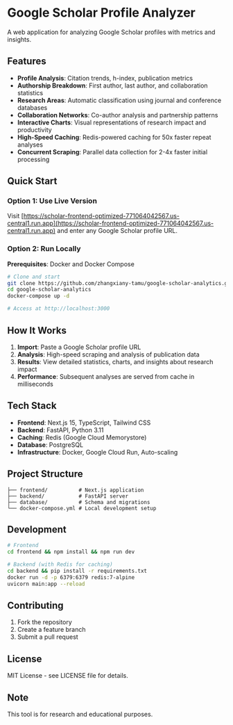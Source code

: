 # Google Scholar Profile Analyzer

A web application for analyzing Google Scholar profiles with metrics and insights.

## Features

- **Profile Analysis**: Citation trends, h-index, publication metrics
- **Authorship Breakdown**: First author, last author, and collaboration statistics  
- **Research Areas**: Automatic classification using journal and conference databases
- **Collaboration Networks**: Co-author analysis and partnership patterns
- **Interactive Charts**: Visual representations of research impact and productivity
- **High-Speed Caching**: Redis-powered caching for 50x faster repeat analyses
- **Concurrent Scraping**: Parallel data collection for 2-4x faster initial processing

## Quick Start

### Option 1: Use Live Version
Visit [https://scholar-frontend-optimized-771064042567.us-central1.run.app](https://scholar-frontend-optimized-771064042567.us-central1.run.app) and enter any Google Scholar profile URL.

### Option 2: Run Locally

**Prerequisites**: Docker and Docker Compose

```bash
# Clone and start
git clone https://github.com/zhangxiany-tamu/google-scholar-analytics.git
cd google-scholar-analytics
docker-compose up -d

# Access at http://localhost:3000
```

## How It Works

1. **Import**: Paste a Google Scholar profile URL
2. **Analysis**: High-speed scraping and analysis of publication data
3. **Results**: View detailed statistics, charts, and insights about research impact
4. **Performance**: Subsequent analyses are served from cache in milliseconds

## Tech Stack

- **Frontend**: Next.js 15, TypeScript, Tailwind CSS
- **Backend**: FastAPI, Python 3.11
- **Caching**: Redis (Google Cloud Memorystore)
- **Database**: PostgreSQL 
- **Infrastructure**: Docker, Google Cloud Run, Auto-scaling

## Project Structure

```
├── frontend/          # Next.js application
├── backend/           # FastAPI server
├── database/          # Schema and migrations
└── docker-compose.yml # Local development setup
```

## Development

```bash
# Frontend
cd frontend && npm install && npm run dev

# Backend (with Redis for caching)
cd backend && pip install -r requirements.txt
docker run -d -p 6379:6379 redis:7-alpine
uvicorn main:app --reload
```

## Contributing

1. Fork the repository
2. Create a feature branch
3. Submit a pull request

## License

MIT License - see LICENSE file for details.

## Note

This tool is for research and educational purposes.